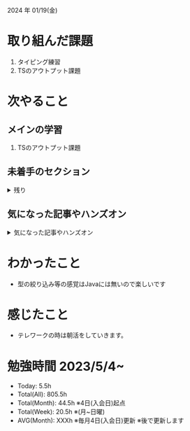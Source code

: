 
2024 年 01/19(金)

# 取り組んだ課題
1. タイピング練習
2. TSのアウトプット課題
 
# 次やること

## メインの学習

1. TSのアウトプット課題

## 未着手のセクション

<details>

<summary>残り</summary>

### フロント側
* Next.js(教材は買った)

### インフラ側
* 継続的インテグレーション
* AWS初級
* デプロイ
* Terraform

### バックエンド(Go)
* シングルページアプリケーション(教材は買った)

</details>

## 気になった記事やハンズオン

<details>

<summary>気になった記事やハンズオン</summary>

### Go
1. [古典学派的テストとGoで考える持続可能なアーキテクチャ入門](https://zenn.dev/jy8752/books/73769005e6afa9/viewer/chapter1)
2. [クリーンアーキテクチャ](https://nuits.jp/entry/easiest-clean-architecture-2019-09)

### TS
1. [TypeChallenge](https://github.com/type-challenges/type-challenges/tree/main/questions/00004-easy-pick)

</details>

# わかったこと

* 型の絞り込み等の感覚はJavaには無いので楽しいです

# 感じたこと

* テレワークの時は朝活をしていきます。

# 勉強時間 2023/5/4~

* Today: 5.5h
* Total(All): 805.5h　
* Total(Month): 44.5h ※4日(入会日)起点
* Total(Week): 20.5h ※(月~日曜)
* AVG(Month): XXXh ※毎月4日(入会日)更新 ※後で更新します
